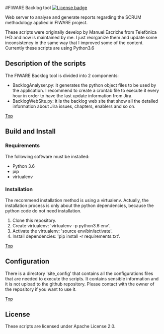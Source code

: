#<a name="top"></a>FIWARE Backlog tool
[![License badge](https://img.shields.io/badge/license-Apache_2.0-blue.svg)](https://opensource.org/licenses/Apache-2.0)

Web server to analyse and generate reports regarding the SCRUM methodology applied in
FIWARE project.

These scripts were originally develop by Manuel Escriche from Telefónica I+D and now 
is maintained by me. I just reorganize them and update some inconsistency in the same
way that I improved some of the content. Currently these scripts are using Python3.6

## Description of the scripts

The FIWARE Backlog tool is divided into 2 components:

- BacklogAnalyser.py: it generates the python object files to be used by the application. 
I recommend to create a crontab file to execute it every hour in order to have the last 
update information from Jira.
- BacklogWebSite.py: it is the backlog web site that show all the detailed information
about Jira issues, chapters, enablers and so on.

[Top](#top)

## Build and Install

### Requirements

The following software must be installed:

- Python 3.6
- pip
- virtualenv


### Installation

The recommend installation method is using a virtualenv. Actually, the installation 
process is only about the python dependencies, because the python code do not need 
installation.

1. Clone this repository.
2. Create virtualenv: 'virtualenv -p python3.6 env'.
3. Activate the virtualenv: 'source env/bin/activate'.
4. Install dependencies: 'pip install -r requirements.txt'.

[Top](#top)

## Configuration

There is a directory 'site_config' that contains all the configurations files that
are needed to execute the scripts. It contains sensible information and it is not
upload to the github repository. Please contact with the owner of the repository
if you want to use it.

[Top](#top)

## License

These scripts are licensed under Apache License 2.0.
